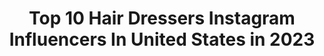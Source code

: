 ---
title: Top 10 Hair Dressers Instagram Influencers In United States in 2023
description: >-
  Find top hair dressers Instagram influencers in United States in 2023. Most popular hashtags: #modernsalon #behindthechair #americansalon #crafthairdresser.
platform: Instagram
hits: 127
text_top: Discover the best Instagram influencers on inBeat.
text_bottom: inBeat has 127 Instagram influencers like this in United States for you to pitch.
profiles:
  - username: "elieraadelie"
    fullname: >-
      Elie Raad /Alen Raad
    bio: >-
      Owner of : Elie Raad beauty salon &spa -Celebrity makeup artist & hair dresser Based in Cali 6197292237 /6197295180
    location: "United States"
    followers: 34206
    engagement: 173
    commentsToLikes: 0.039342
    id: ck6tq3cf8p5e40j710w4f5hg2
    verified: false
    hashtags: "#kimkardashian, #kyliejenner, #cateyemakeup, #cateye"
  - username: "latinblonde_ny"
    fullname: >-
      international hair studio ny
    bio: >-
      HAIR DRESSER. COLORISTAS. SOLO CON CITAS. CITAS APPOINTMENT 👇🏻👇🏻👇🏻👇🏻👇🏻NO NIÑOS. ❌❌🚫KIDS🚫KIDS🚫❌❌
    location: "United States"
    followers: 67400
    engagement: 60
    commentsToLikes: 0.075396
    id: ck5zynpxpa7dx0i14h1silhee
    verified: false
    hashtags: "#2020, #photooftheday, #likeforfollow, #bronx"
  - username: "davinescolor"
    fullname: >-
      Davines Color
    bio: >-
      Welcome to #davinescolor, professional community of hairdressers. Sharing color formulas! Tag @davinescolor with your formula. Inspire + share ✨🌱
    location: "United States"
    followers: 54245
    engagement: 105
    commentsToLikes: 0.018745
    id: ckaoqnpltjj3g0i78w33pfcvn
    verified: false
    hashtags: "#davinesformula"
  - username: "world.hairdressers"
    fullname: >-
      📍world.hairdressers📍
    bio: >-
      THE BEST MODELS OF THE WORLD ... AND THE HAIRS THAT LIVE IN THE BEST HAIRDRESSERS OF THE WORLD WILL INSPIRE YOU .. 📍HAİRCUT 📍PAINT📍 OMBRE📍 BALAYAGE📍
    location: "United States"
    followers: 164913
    engagement: 134
    commentsToLikes: 0.005974
    id: ck0vyvobe607f0i19nqdt1xjs
    verified: false
    hashtags: "#capelli, #art, #hairdo, #brown"
  - username: "behindthechair_stylist"
    fullname: >-
      Behind The Chair
    bio: >-
      All rockin' hairdressers share your latest cut, color or style.
    location: "United States"
    followers: 39658
    engagement: 134
    commentsToLikes: 0.031044
    id: ck5hqzfqftzzd0i11o5p51aau
    verified: false
    hashtags: ""
  - username: "ianmichaelblack"
    fullname: >-
      ian michael black
    bio: >-
      Global Artistic Director Aveda 🎨 Hair Color
    location: "United States"
    followers: 73017
    engagement: 103
    commentsToLikes: 0.044218
    id: ck14l0o6esa0d0i19pih1if5q
    verified: false
    hashtags: "#crafthairdresser, #crueltyfreehair, #naturallyderived, #hairdressersofinstagram"
  - username: "antoinettebeenders"
    fullname: >-
      Antoinette Beenders
    bio: >-
      Senior Vice President Global Professional Artistry Aveda
    location: "United States"
    followers: 24731
    engagement: 123
    commentsToLikes: 0.079820
    id: ck0w231samdxv0i198q4tu36m
    verified: false
    hashtags: "#aveda, #hairdressersjournal, #crueltyfreebeauty, #natural"
  - username: "herbertczinki"
    fullname: >-
      Herbert Czinki
    bio: >-
      . "Guidelines discovered?" . Internacional Hair Education
    location: "United States"
    followers: 56328
    engagement: 196
    commentsToLikes: 0.012289
    id: ck5hqf2u9t0ar0i11ha6vvz1j
    verified: false
    hashtags: "#haircuttutorial, #haircutter, #elevatehair, #hairstagram"
  - username: "antestradahair"
    fullname: >-
      ANTONIO ESTRADA
    bio: >-
      Celebrity Stylist|AZ Visionary Team @sexyhair @saloncentric Ambassador @glamseamless Ambassador BTC Team @behindthechair_com S2 @thelookallstars
    location: "United States"
    followers: 113738
    engagement: 130
    commentsToLikes: 0.051109
    id: ck0vz22z96wk90i19ap0egvto
    verified: false
    hashtags: "#maneaddicts, #btconeshot2020, #saloncentric, #hairgoals"
  - username: "taylorrae_hair"
    fullname: >-
      Denver CO, Vivids & Blonding
    bio: >-
      🌈Taylor Rae, Mother of Rainbows 🎨Vivid Specialist 💜@pravana Collective💜 🦄@brazilianbondbuilder Artist 🍭@colortrak Ambassador ⬇️BOOK ONLINE⬇️
    location: "United States"
    followers: 173834
    engagement: 168
    commentsToLikes: 0.014947
    id: ck0w6gv0n8hyx0i19lrbil1nf
    verified: false
    hashtags: "#brazilianbondbuilder, #hairdressersunited, #quarantine, #pravana"
---
